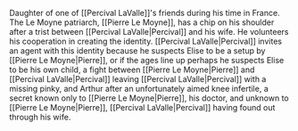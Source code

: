 Daughter of one of [[Percival LaValle]]'s friends during his time in France. The Le Moyne patriarch, [[Pierre Le Moyne]], has a chip on his shoulder after a trist between [[Percival LaValle|Percival]] and his wife. He volunteers his cooperation in creating the identity. 
[[Percival LaValle|Percival]] invites an agent with this identity because he suspects Elise to be a setup by [[Pierre Le Moyne|Pierre]], or if the ages line up perhaps he suspects Elise to be his own child, a fight between [[Pierre Le Moyne|Pierre]] and [[Percival LaValle|Percival]] leaving [[Percival LaValle|Percival]] with a missing pinky, and Arthur after an unfortunately aimed knee infertile, a secret known only to [[Pierre Le Moyne|Pierre]], his doctor, and unknown to [[Pierre Le Moyne|Pierre]], [[Percival LaValle|Percival]] having found out through his wife. 